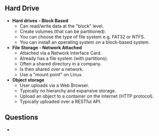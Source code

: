 
## Hard Drive

- **Hard drives - Block Based** 
  - Can read/write data at the "block" level.
  - Create volumes (that can be partitioned).
  - You can choose the type of file system e.g. FAT32 or NTFS.
  - You can install an operating system on a block-based system.
- **File Storage - Network Attached**
  - Attached via a Network Interface Card.
  - Already has a file system (with partitions).
  - Often a shared directory in a company.
  - Is then shared over a network.
  - Use a "mount point" on Linux.
- **Object storage**
  - User uploads via a Web Browser.
  - Typically no hierarchy and expansive storage.
  - Upload an object to a container on the internet (HTTP protocol).
  - Typically uploaded over a RESTful API.

## Questions

- 